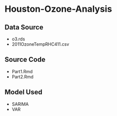 # Houston-Ozone-Analysis

## Data Source 
- o3.rds
- 2011OzoneTempRHC411.csv

## Source Code
- Part1.Rmd
- Part2.Rmd

## Model Used
- SARIMA
- VAR
